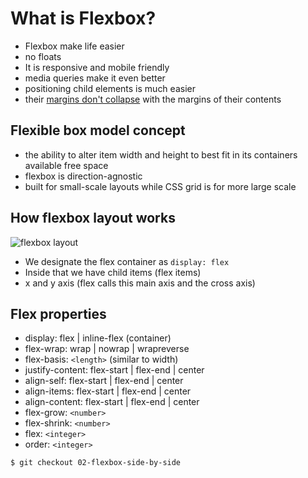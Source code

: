 # What is Flexbox?
* Flexbox make life easier
* no floats
* It is responsive and mobile friendly
* media queries make it even better
* positioning child elements is much easier
* their [margins don't collapse](https://medium.com/@joseph0crick/margin-collapse-in-css-what-why-and-how-328c10e37ca0) with the margins of their contents

## Flexible box model concept
* the ability to alter item width and height to best fit in its containers available free space
* flexbox is direction-agnostic
* built for small-scale layouts while CSS grid is for more large scale

## How flexbox layout works
![flexbox layout](https://i.imgur.com/3lXasBZ.png)

* We designate the flex container as `display: flex`
* Inside that we have child items (flex items)
* x and y axis (flex calls this main axis and the cross axis)

## Flex properties
* display: flex | inline-flex (container)
* flex-wrap: wrap | nowrap | wrapreverse
* flex-basis: `<length>` (similar to width)
* justify-content: flex-start | flex-end | center
* align-self: flex-start | flex-end | center
* align-items: flex-start | flex-end | center
* align-content: flex-start | flex-end | center
* flex-grow: `<number>`
* flex-shrink: `<number>`
* flex: `<integer>`
* order: `<integer>`

`$ git checkout 02-flexbox-side-by-side`
